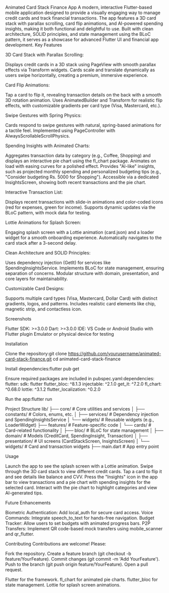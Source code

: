 Animated Card Stack Finance App
A modern, interactive Flutter-based mobile application designed to provide a visually engaging way to manage credit cards and track financial transactions. The app features a 3D card stack with parallax scrolling, card flip animations, and AI-powered spending insights, making it both functional and delightful to use. Built with clean architecture, SOLID principles, and state management using the BLoC pattern, it serves as a showcase for advanced Flutter UI and financial app development.
Key Features

3D Card Stack with Parallax Scrolling: 

Displays credit cards in a 3D stack using PageView with smooth parallax effects via Transform widgets.
Cards scale and translate dynamically as users swipe horizontally, creating a premium, immersive experience.


Card Flip Animations: 

Tap a card to flip it, revealing transaction details on the back with a smooth 3D rotation animation.
Uses AnimatedBuilder and Transform for realistic flip effects, with customizable gradients per card type (Visa, Mastercard, etc.).


Swipe Gestures with Spring Physics: 

Cards respond to swipe gestures with natural, spring-based animations for a tactile feel.
Implemented using PageController with AlwaysScrollableScrollPhysics.


Spending Insights with Animated Charts:

Aggregates transaction data by category (e.g., Coffee, Shopping) and displays an interactive pie chart using the fl_chart package.
Animates on load with easing curves for a polished effect.
Provides "AI-like" insights, such as projected monthly spending and personalized budgeting tips (e.g., "Consider budgeting Rs. 5000 for Shopping").
Accessible via a dedicated InsightsScreen, showing both recent transactions and the pie chart.


Interactive Transaction List:

Displays recent transactions with slide-in animations and color-coded icons (red for expenses, green for income).
Supports dynamic updates via the BLoC pattern, with mock data for testing.


Lottie Animations for Splash Screen:

Engaging splash screen with a Lottie animation (card.json) and a loader widget for a smooth onboarding experience.
Automatically navigates to the card stack after a 3-second delay.


Clean Architecture and SOLID Principles:

Uses dependency injection (GetIt) for services like SpendingInsightsService.
Implements BLoC for state management, ensuring separation of concerns.
Modular structure with domain, presentation, and core layers for maintainability.


Customizable Card Designs:

Supports multiple card types (Visa, Mastercard, Dollar Card) with distinct gradients, logos, and patterns.
Includes realistic card elements like chip, magnetic strip, and contactless icon.



Screenshots


Flutter SDK: >=3.0.0
Dart: >=3.0.0
IDE: VS Code or Android Studio with Flutter plugin
Emulator or physical device for testing

Installation

Clone the repository:git clone https://github.com/yourusername/animated-card-stack-finance.git
cd animated-card-stack-finance


Install dependencies:flutter pub get


Ensure required packages are included in pubspec.yaml:dependencies:
  flutter:
    sdk: flutter
  flutter_bloc: ^8.1.3
  injectable: ^2.1.0
  get_it: ^7.2.0
  fl_chart: ^0.68.0
  lottie: ^3.1.2
  flutter_localization: ^0.2.0


Run the app:flutter run



Project Structure
lib/
├── core/                     # Core utilities and services
│   ├── constants/            # Colors, enums, etc.
│   ├── services/             # Dependency injection and SpendingInsightsService
│   └── widgets/              # Reusable widgets (e.g., LoaderWidget)
├── features/                 # Feature-specific code
│   └── cards/                # Card-related functionality
│       ├── bloc/             # BLoC for state management
│       ├── domain/           # Models (CreditCard, SpendingInsight, Transaction)
│       ├── presentation/           # UI screens (CardStackScreen, InsightsScreen)
│       └── widgets/          # Card and transaction widgets
├── main.dart                 # App entry point

Usage

Launch the app to see the splash screen with a Lottie animation.
Swipe through the 3D card stack to view different credit cards.
Tap a card to flip it and see details like balance and CVV.
Press the "Insights" icon in the app bar to view transactions and a pie chart with spending insights for the selected card.
Interact with the pie chart to highlight categories and view AI-generated tips.

Future Enhancements

Biometric Authentication: Add local_auth for secure card access.
Voice Commands: Integrate speech_to_text for hands-free navigation.
Budget Tracker: Allow users to set budgets with animated progress bars.
P2P Transfers: Implement QR code-based mock transfers using mobile_scanner and qr_flutter.

Contributing
Contributions are welcome! Please:

Fork the repository.
Create a feature branch (git checkout -b feature/YourFeature).
Commit changes (git commit -m 'Add YourFeature').
Push to the branch (git push origin feature/YourFeature).
Open a pull request.

Flutter for the framework.
fl_chart for animated pie charts.
flutter_bloc for state management.
Lottie for splash screen animations.
